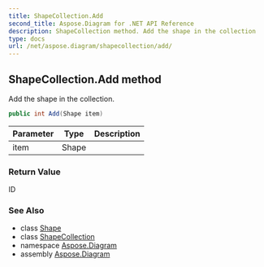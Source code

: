 ```yaml
---
title: ShapeCollection.Add
second_title: Aspose.Diagram for .NET API Reference
description: ShapeCollection method. Add the shape in the collection
type: docs
url: /net/aspose.diagram/shapecollection/add/
---
```

## ShapeCollection.Add method

Add the shape in the collection.

```csharp
public int Add(Shape item)
```

| Parameter | Type | Description |
| --- | --- | --- |
| item | Shape |  |

### Return Value

ID

### See Also

* class [Shape](../../shape/)
* class [ShapeCollection](../)
* namespace [Aspose.Diagram](../../shapecollection/)
* assembly [Aspose.Diagram](../../../)


